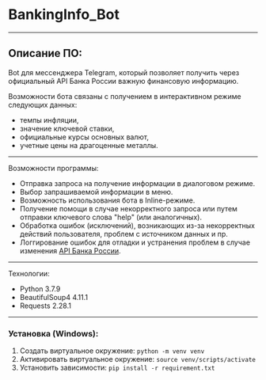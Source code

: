 # BankingInfo_Bot
---

## Описание ПО:
Bot для мессенджера Telegram, который позволяет получить через официальный API Банка России важную финансовую информацию.

Возможности бота связаны с получением в интерактивном режиме следующих данных:
* темпы инфляции,
* значение ключевой ставки,
* официальные курсы основных валют,
* учетные цены на драгоценные металлы.
---

Возможности программы:
* Отправка запроса на получение информации в диалоговом режиме.
* Выбор запрашиваемой информации в меню.
* Возможность использования бота в Inline-режиме.
* Получение помощи в случае некорректного запроса или путем отправки ключевого слова "help" (или аналогичных).
* Обработка ошибок (исключений), возникающих из-за некорректных действий пользователя, проблем с источником данных и пр.
* Логгирование ошибок для отладки и устранения проблем в случае изменения [API Банка России](https://www.cbr.ru/DailyInfoWebServ/DailyInfo.asmx). 
---

Технологии:
* Python 3.7.9
* BeautifulSoup4 4.11.1
* Requests 2.28.1
---

### Установка (Windows):
1. Создать виртуальное окружение: `python -m venv venv`
2. Активировать виртуальное окружение: `source venv/scripts/activate`
3. Установить зависимости: `pip install -r requirement.txt`
